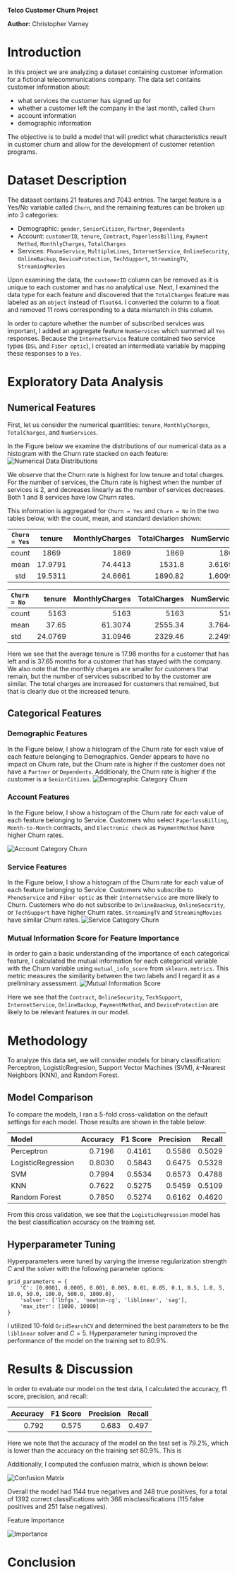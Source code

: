 **Telco Customer Churn Project**

**Author:** Christopher Varney

# Introduction
In this project we are analyzing a dataset containing customer information for a fictional telecommunications company. The data set contains customer information about:
* what services the customer has signed up for
* whether a customer left the company in the last month, called `Churn`
* account information
* demographic information

The objective is to build a model that will predict what characteristics result in customer churn and allow for the development of customer retention programs.

# Dataset Description
The dataset contains 21 features and 7043 entries. The target feature is a Yes/No variable called `Churn`, and the remaining features can be broken up into 3 categories:

* Demographic: `gender`, `SeniorCitizen`, `Partner`, `Dependents`
* Account: `customerID`, `tenure`, `Contract`, `PaperlessBilling`, `Payment Method`, `MonthlyCharges`, `TotalCharges`
* Services: `PhoneService`, `MultipleLines`, `InternetService`, `OnlineSecurity`, `OnlineBackup`, `DeviceProtection`, `TechSupport`, `StreamingTV`, `StreamingMovies`

Upon examining the data, the `customerID` column can be removed as it is unique to each customer and has no analytical use. Next, I examined the data type for each feature and discovered that the `TotalCharges` feature was labeled as an `object` instead of `float64`. I converted the column to a float and removed 11 rows corresponding to a data mismatch in this column.

In order to capture whether the number of subscribed services was important, I added an aggregate feature `NumServices` which summed all `Yes` responses. Because the `InternetService` feature contained two service types (`DSL` and `Fiber optic`), I created an intermediate variable by mapping these responses to a `Yes`.

# Exploratory Data Analysis
## Numerical Features
First, let us consider the numerical quantities: `tenure`, `MonthlyCharges`, `TotalCharges`, and `NumServices`.

In the Figure below we examine the distributions of our numerical data as a histogram with the Churn rate stacked on each feature:
![Numerical Data Distributions](https://github.com/cvarney/telco_customer_churn/blob/main/Numerical.png?raw=true)

We observe that the Churn rate is highest for low tenure and total charges. For the number of services, the Churn rate is highest when the number of services is 2, and decreases linearly as the number of services decreases. Both 1 and 8 services have low Churn rates.

This information is aggregated for `Churn = Yes` and `Churn = No` in the two tables below, with the count, mean, and standard deviation shown:

| `Churn = Yes` |    tenure |   MonthlyCharges |   TotalCharges |   NumServices |
|:------:|:----------:|-----------------:|---------------:|--------------:|
| count  |  1869      |        1869      |        1869    |    1869       |
| mean   |    17.9791 |          74.4413 |        1531.8  |       3.61691 |
| std    |    19.5311 |          24.6661 |        1890.82 |       1.60994 |

|  `Churn = No`     |    tenure |   MonthlyCharges |   TotalCharges |   NumServices |
|:------|----------:|-----------------:|---------------:|--------------:|
| count | 5163      |        5163      |       5163     |    5163       |
| mean  |   37.65   |          61.3074 |       2555.34  |       3.76448 |
| std   |   24.0769 |          31.0946 |       2329.46  |       2.24953 |

Here we see that the average tenure is 17.98 months for a customer that has left and is 37.65 months for a customer that has stayed with the company. We also note that the monthly charges are smaller for customers that remain, but the number of services subscribed to by the customer are similar. The total charges are increased for customers that remained, but that is clearly due ot the increased tenure.

## Categorical Features
### Demographic Features
In the Figure below, I show a histogram of the Churn rate for each value of each feature belonging to Demographics. Gender appears to have no impact on Churn rate, but the Churn rate is higher if the customer does not have a `Partner` or `Dependents`. Additionaly, the Churn rate is higher if the customer is a `SeniorCitizen`.
![Demographic Category Churn](https://github.com/cvarney/telco_customer_churn/blob/main/Demographic_Prop.png?raw=true)

### Account Features
In the Figure below, I show a histogram of the Churn rate for each value of each feature belonging to Service. Customers who select `PaperlessBilling`, `Month-to-Month` contracts, and `Electronic check` as `PaymentMethod` have higher Churn rates.

![Account Category Churn](https://github.com/cvarney/telco_customer_churn/blob/main/Account_Prop.png?raw=true)

### Service Features
In the Figure below, I show a histogram of the Churn rate for each value of each feature belonging to Service. Customers who subscribe to `PhoneService` and `Fiber optic` as their `InternetService` are more likely to Churn. Customers who do not subscribe to `OnlineBaackup`, `OnlineSecurity`, or `TechSupport` have higher Churn rates. `StreamingTV` and `StreamingMovies` have similar Churn rates. 
![Service Category Churn](https://github.com/cvarney/telco_customer_churn/blob/main/Services_Prop.png?raw=true)

### Mutual Information Score for Feature Importance
In order to gain a basic understanding of the importance of each categorical feature, I calculated the mutual information for each categorical variable with the Churn variable using `mutual_info_score` from `sklearn.metrics`. This metric measures the similarity between the two labels and I regard it as a preliminary assessment. 
![Mutual Information Score](https://github.com/cvarney/telco_customer_churn/blob/main/MutualInfo.png?raw=true)

Here we see that the `Contract`, `OnlineSecurity`, `TechSupport`, `InternetService`, `OnlineBackup`, `PaymentMethod`, and `DeviceProtection` are likely to be relevant features in our model.

# Methodology
To analyze this data set, we will consider models for binary classification: Perceptron, LogisticRegresion, Support Vector Machines (SVM), $k$-Nearest Neighbors (KNN), and Random Forest. 


## Model Comparison
To compare the models, I ran a 5-fold cross-validation on the default settings for each model. Those results are shown in the table below:

|  Model     | Accuracy | F1 Score | Precision | Recall |
|:-----------|---------:|---------:|----------:|-------:|
| Perceptron | 0.7196 |  0.4161 | 0.5586 | 0.5029 |
| LogisticRegression | 0.8030 | 0.5843 | 0.6475 | 0.5328 |
| SVM | 0.7994 | 0.5534 | 0.6573 | 0.4788 |
| KNN | 0.7622 | 0.5275 | 0.5459 | 0.5109 |
| Random Forest | 0.7850 | 0.5274 | 0.6162 | 0.4620 |

From this cross validation, we see that the `LogisticRegression` model has the best classification accuracy on the training set. 

## Hyperparameter Tuning
Hyperparameters were tuned by varying the inverse regularization strength $C$ and the solver with the following parameter options:
```
grid_parameters = {
    'C': [0.0001, 0.0005, 0.001, 0.005, 0.01, 0.05, 0.1, 0.5, 1.0, 5, 10.0, 50.0, 100.0, 500.0, 1000.0],
    'solver': ['lbfgs', 'newton-cg', 'liblinear', 'sag'],
    'max_iter': [1000, 10000]
}
```

I utilized 10-fold `GridSearchCV` and determined the best parameters to be the `liblinear` solver and $C=5$. Hyperparameter tuning improved the performance of the model on the training set to 80.9%.

# Results & Discussion
In order to evaluate our model on the test data, I calculated the accuracy, f1 score, precision, and recall:

| Accuracy | F1 Score | Precision | Recall |
|---------:|---------:|----------:|-------:|
| 0.792    |  0.575   | 0.683     | 0.497  |

Here we note that the accuracy of the model on the test set is 79.2%, which is lower than the accuracy on the training set 80.9%. This is 

Additionally, I computed the confusion matrix, which is shown below:

![Confusion Matrix](https://github.com/cvarney/telco_customer_churn/blob/main/CM.png?raw=true)

Overall the model had 1144 true negatives and 248 true positives, for a total of 1392 correct classifications with 366 misclassifications (115 false positives and 251 false negatives). 


Feature Importance

![Importance](https://github.com/cvarney/telco_customer_churn/blob/main/Importance.png?raw=true)

# Conclusion
